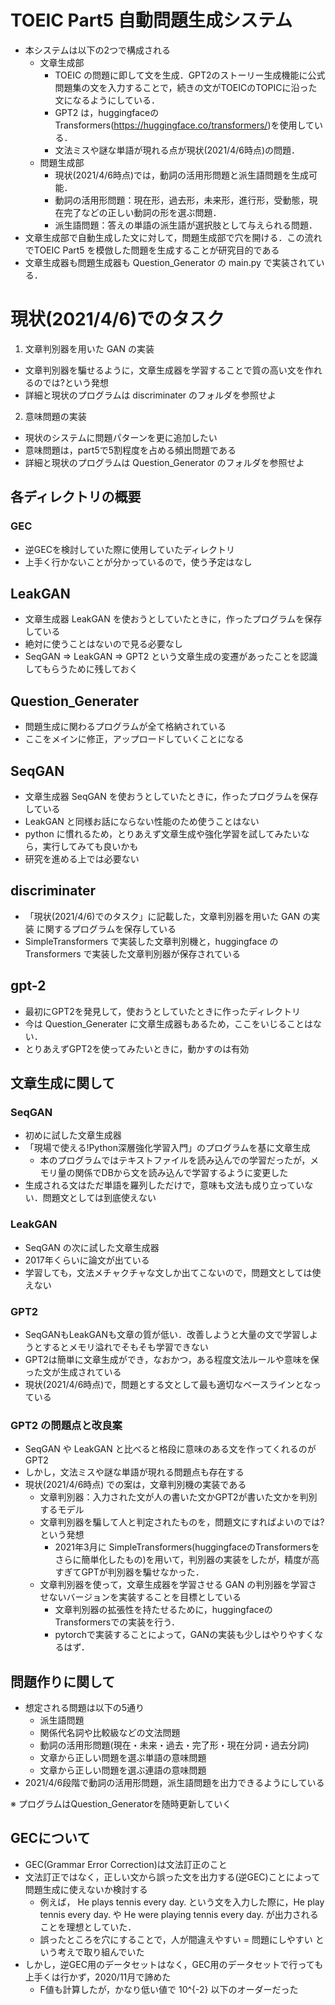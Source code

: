 # TOEIC Part5 自動問題生成システム
- 本システムは以下の2つで構成される
  - 文章生成部
    - TOEIC の問題に即して文を生成．GPT2のストーリー生成機能に公式問題集の文を入力することで，続きの文がTOEICのTOPICに沿った文になるようにしている．
    - GPT2 は，huggingfaceのTransformers(https://huggingface.co/transformers/)を使用している．
    - 文法ミスや謎な単語が現れる点が現状(2021/4/6時点)の問題．
  - 問題生成部
    - 現状(2021/4/6時点)では，動詞の活用形問題と派生語問題を生成可能．
    - 動詞の活用形問題：現在形，過去形，未来形，進行形，受動態，現在完了などの正しい動詞の形を選ぶ問題．
    - 派生語問題：答えの単語の派生語が選択肢として与えられる問題．
- 文章生成部で自動生成した文に対して，問題生成部で穴を開ける．この流れでTOEIC Part5 を模倣した問題を生成することが研究目的である
- 文章生成器も問題生成器も Question_Generator の main.py で実装されている．

# 現状(2021/4/6)でのタスク
1. 文章判別器を用いた GAN の実装
  - 文章判別器を騙せるように，文章生成器を学習することで質の高い文を作れるのでは?という発想
  - 詳細と現状のプログラムは discriminater のフォルダを参照せよ
2. 意味問題の実装
  - 現状のシステムに問題パターンを更に追加したい
  - 意味問題は，part5で5割程度を占める頻出問題である
  - 詳細と現状のプログラムは Question_Generator のフォルダを参照せよ

## 各ディレクトリの概要
### GEC
- 逆GECを検討していた際に使用していたディレクトリ
- 上手く行かないことが分かっているので，使う予定はなし

## LeakGAN
- 文章生成器 LeakGAN を使おうとしていたときに，作ったプログラムを保存している
- 絶対に使うことはないので見る必要なし
- SeqGAN ⇒ LeakGAN ⇒ GPT2 という文章生成の変遷があったことを認識してもらうために残しておく

## Question_Generater
- 問題生成に関わるプログラムが全て格納されている
- ここをメインに修正，アップロードしていくことになる

## SeqGAN
- 文章生成器 SeqGAN を使おうとしていたときに，作ったプログラムを保存している
- LeakGAN と同様お話にならない性能のため使うことはない
- python に慣れるため，とりあえず文章生成や強化学習を試してみたいなら，実行してみても良いかも
- 研究を進める上では必要ない

## discriminater
- 「現状(2021/4/6)でのタスク」に記載した，文章判別器を用いた GAN の実装 に関するプログラムを保存している
- SimpleTransformers で実装した文章判別機と，huggingface の Transformers で実装した文章判別器が保存されている

## gpt-2
- 最初にGPT2を発見して，使おうとしていたときに作ったディレクトリ
- 今は Question_Generater に文章生成器もあるため，ここをいじることはない．
- とりあえずGPT2を使ってみたいときに，動かすのは有効

## 文章生成に関して
### SeqGAN
- 初めに試した文章生成器
- 「現場で使える!Python深層強化学習入門」のプログラムを基に文章生成
  - 本のプログラムではテキストファイルを読み込んでの学習だったが，メモリ量の関係でDBから文を読み込んで学習するように変更した
- 生成される文はただ単語を羅列しただけで，意味も文法も成り立っていない．問題文としては到底使えない

### LeakGAN
- SeqGAN の次に試した文章生成器
- 2017年くらいに論文が出ている
- 学習しても，文法メチャクチャな文しか出てこないので，問題文としては使えない
 
### GPT2
- SeqGANもLeakGANも文章の質が低い．改善しようと大量の文で学習しようとするとメモリ溢れでそもそも学習できない
- GPT2は簡単に文章生成ができ，なおかつ，ある程度文法ルールや意味を保った文が生成されている
- 現状(2021/4/6時点)で，問題とする文として最も適切なベースラインとなっている

### GPT2 の問題点と改良案
- SeqGAN や LeakGAN と比べると格段に意味のある文を作ってくれるのが GPT2
- しかし，文法ミスや謎な単語が現れる問題点も存在する
- 現状(2021/4/6時点) での案は，文章判別機の実装である
  - 文章判別器：入力された文が人の書いた文かGPT2が書いた文かを判別するモデル
  - 文章判別器を騙して人と判定されたものを，問題文にすればよいのでは?という発想
    - 2021年3月に SimpleTransformers(huggingfaceのTransformersをさらに簡単化したもの)を用いて，判別器の実装をしたが，精度が高すぎてGPTが判別器を騙せなかった．
  - 文章判別器を使って，文章生成器を学習させる GAN の判別器を学習させないバージョンを実装することを目標としている
    - 文章判別器の拡張性を持たせるために，huggingfaceのTransformersでの実装を行う．
    - pytorchで実装することによって，GANの実装も少しはやりやすくなるはず．
    
## 問題作りに関して
- 想定される問題は以下の5通り
  - 派生語問題
  - 関係代名詞や比較級などの文法問題
  - 動詞の活用形問題(現在・未来・過去・完了形・現在分詞・過去分詞)
  - 文章から正しい問題を選ぶ単語の意味問題
  - 文章から正しい問題を選ぶ連語の意味問題  
- 2021/4/6段階で動詞の活用形問題，派生語問題を出力できるようにしている

※ プログラムはQuestion_Generatorを随時更新していく

## GECについて
- GEC(Grammar Error Correction)は文法訂正のこと
- 文法訂正ではなく，正しい文から誤った文を出力する(逆GEC)ことによって問題生成に使えないか検討する
  - 例えば， He plays tennis every day. という文を入力した際に，He play tennis every day. や He were playing tennis every day. が出力されることを理想としていた．
  - 誤ったところを穴にすることで，人が間違えやすい = 問題にしやすい という考えで取り組んでいた
- しかし，逆GEC用のデータセットはなく，GEC用のデータセットで行っても上手くは行かず，2020/11月で諦めた
  - F値も計算したが，かなり低い値で 10^{-2} 以下のオーダーだった
